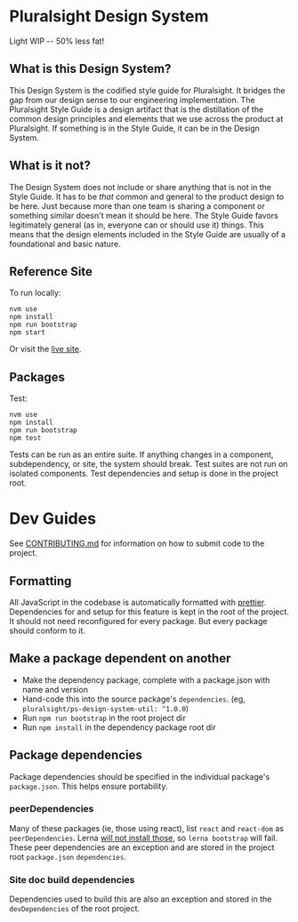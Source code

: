 # Pluralsight Design System

Light WIP -- 50% less fat!

## What is this Design System?

This Design System is the codified style guide for Pluralsight.  It bridges the gap from our design sense to our engineering implementation. The Pluralsight Style Guide is a design artifact that is the distillation of the common design principles and elements that we use across the product at Pluralsight.  If something is in the Style Guide, it can be in the Design System.

## What is it not?

The Design System does not include or share anything that is not in the Style Guide.  It has to be *that* common and general to the product design to be here.  Just because more than one team is sharing a component or something similar doesn't mean it should be here.  The Style Guide favors legitimately general (as in, everyone can or should use it) things.  This means that the design elements included in the Style Guide are usually of a foundational and basic nature.

## Reference Site

To run locally:

```
nvm use
npm install 
npm run bootstrap
npm start
```

Or visit the [live site](https://design-system.pluralsight.com).

## Packages

Test:

```
nvm use
npm install
npm run bootstrap
npm test
```

Tests can be run as an entire suite.  If anything changes in a component, subdependency, or site, the system should break.  Test suites are not run on isolated components.  Test dependencies and setup is done in the project root.

# Dev Guides

See [CONTRIBUTING.md](CONTRIBUTING.md) for information on how to submit code to the project.

## Formatting

All JavaScript in the codebase is automatically formatted with [prettier](https://github.com/prettier/prettier).  Dependencies for and setup for this feature is kept in the root of the project.  It should not need reconfigured for every package.  But every package should conform to it.

## Make a package dependent on another

- Make the dependency package, complete with a package.json with name and version
- Hand-code this into the source package's `dependencies`. (eg, `pluralsight/ps-design-system-util: ^1.0.0`)
- Run `npm run bootstrap` in the root project dir
- Run `npm install` in the dependency package root dir

## Package dependencies

Package dependencies should be specified in the individual package's `package.json`.  This helps ensure portability.  

### peerDependencies

Many of these packages (ie, those using react), list `react` and `react-dom` as `peerDependencies`. Lerna [will not install those](https://github.com/lerna/lerna/issues/160), so `lerna bootstrap` will fail.  These peer dependencies are an exception and are stored in the project root `package.json` `dependencies`.

### Site doc build dependencies

Dependencies used to build this are also an exception and stored in the `devDependencies` of the root project.
